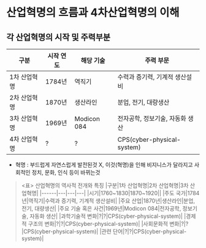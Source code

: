 # 산업혁명의 흐름과 4차산업혁명의 이해
## 각 산업혁명의 시작 및 주력부분
|구분|시작 연도|해당 기술|주력 부문|
|------|---|---|---|
|1차 산업혁명|1784년|역직기|수력과 증기력, 기계적 생산설비|
|2차 산업혁명|1870년|생산라인|분업, 전기, 대량생산|
|3차 산업혁명|1969년|Modicon 084|전자공학, 정보기술, 자동화 생산|
|4차 산업혁명|?|?|CPS(cyber-physical-system)|
- 혁명 : 부드럽게 자연스럽게 발전된것 X, 이것(혁명)을 인해 비지니스가 달라지고 사회적인 정치, 문화, 인식 등이 바뀌는것
> <표> 산업혁명의 역사적 전개와 특징
> |구분|1차 산업혁명|2차 산업혁명|3차 산업혁명|
> |------|---|---|---|
> |시기|1760~1830|1870~1920||
> |주도 국가|1784년|역직기|수력과 증기력, 기계적 생산설비|
> |주요 산업|1870년|생산라인|분업, 전기, 대량생산|
> |주요 기술 혹은 사건|1969년|Modicon 084|전자공학, 정보기술, 자동화 생산|
> |과학기술적 변화|?|?|CPS(cyber-physical-system)|
> |경제적 구조의 변화|?|?|CPS(cyber-physical-system)|
> |사회문화적 변화|?|?|CPS(cyber-physical-system)|
> |관련 단어|?|?|CPS(cyber-physical-system)|